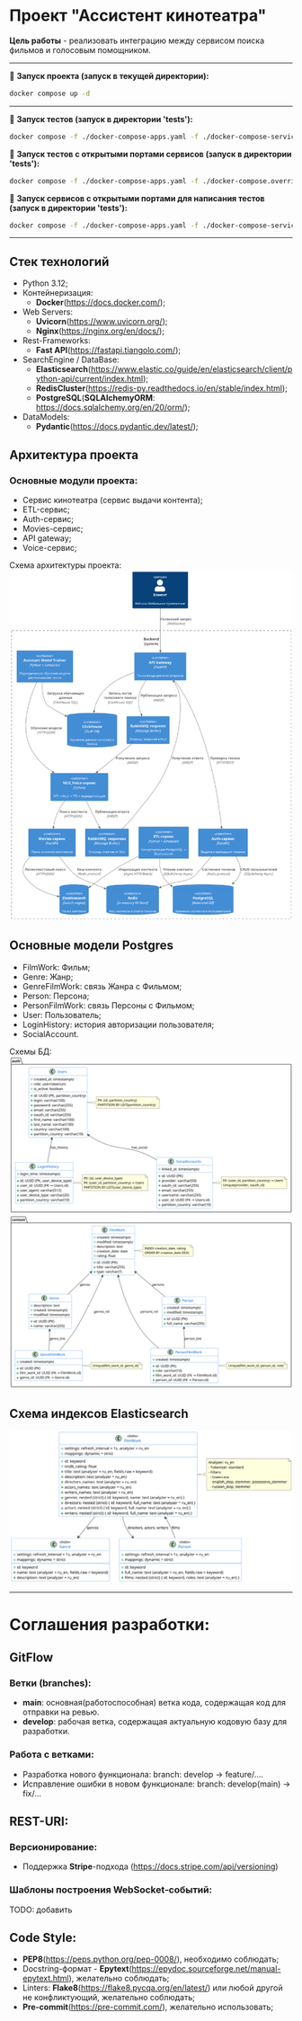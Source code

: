 # Проект "Ассистент кинотеатра"

**Цель работы** - реализовать интеграцию между сервисом поиска фильмов и голосовым помощником.

* * *

🔹 **Запуск проекта (запуск в текущей директории):**
```sh
docker compose up -d
```

* * *

🔹 **Запуск тестов (запуск в директории 'tests'):**
```sh
docker compose -f ./docker-compose-apps.yaml -f ./docker-compose-services.yaml -f ./docker-compose-tests.yaml up -d
```
🔹 **Запуск тестов с открытыми портами сервисов (запуск в директории 'tests'):**
```sh
docker compose -f ./docker-compose-apps.yaml -f ./docker-compose.override.yaml -f ./docker-compose-services.yaml -f ./docker-compose-tests.yaml up -d
```
🔹 **Запуск сервисов с открытыми портами для написания тестов (запуск в директории 'tests'):**
```sh
docker compose -f ./docker-compose-apps.yaml -f ./docker-compose-services.yaml -f ./docker-compose.override.yaml up -d
```

* * *

## Стек технологий
- Python 3.12;
- Контейнеризация:
  - **Docker**(https://docs.docker.com/);
- Web Servers:
  - **Uvicorn**(https://www.uvicorn.org/);
  - **Nginx**(https://nginx.org/en/docs/);
- Rest-Frameworks:
  - **Fast API**(https://fastapi.tiangolo.com/);
- SearchEngine / DataBase:
  - **Elasticsearch**(https://www.elastic.co/guide/en/elasticsearch/client/python-api/current/index.html);
  - **RedisCluster**(https://redis-py.readthedocs.io/en/stable/index.html);
  - **PostgreSQL**(**SQLAlchemyORM**: https://docs.sqlalchemy.org/en/20/orm/);
- DataModels:
  - **Pydantic**(https://docs.pydantic.dev/latest/);

## Архитектура проекта
### Основные модули проекта:
- Сервис кинотеатра (сервис выдачи контента);
- ETL-сервис;
- Auth-сервис;
- Movies-сервис;
- API gateway;
- Voice-сервис;

Схема архитектуры проекта:
![scheme](docs/project/project_scheme.png)

## Основные модели Postgres
- FilmWork: Фильм;
- Genre: Жанр;
- GenreFilmWork: связь Жанра с Фильмом;
- Person: Персона;
- PersonFilmWork: связь Персоны с Фильмом;
- User: Пользователь;
- LoginHistory: история авторизации пользователя;
- SocialAccount.

Cхемы БД:
![scheme](docs/postgres/postgres_auth.png)
![scheme](docs/postgres/postgres_content.png)

## Схема индексов Elasticsearch
![scheme](docs/elastic/elastic_index.png)

* * *

# Соглашения разработки:
## GitFlow
### Ветки (branches):
- **main**: основная(работоспособная) ветка кода, содержащая код для отправки на ревью.
- **develop**: рабочая ветка, содержащая актуальную кодовую базу для разработки.

### Работа с ветками:
- Разработка нового функционала: branch: develop -> feature/....
- Исправление ошибки в новом функционале: branch: develop(main) -> fix/...

## REST-URI:
### Версионирование:
- Поддержка **Stripe**-подхода (https://docs.stripe.com/api/versioning)

### Шаблоны построения WebSocket‑событий:
TODO: добавить

## Code Style:
- **PEP8**(https://peps.python.org/pep-0008/), необходимо соблюдать;
- Docstring-формат - **Epytext**(https://epydoc.sourceforge.net/manual-epytext.html), желательно соблюдать;
- Linters: **Flake8**(https://flake8.pycqa.org/en/latest/) или любой другой не конфликтующий, желательно соблюдать;
- **Pre-commit**(https://pre-commit.com/), желательно использовать;
